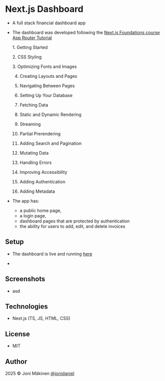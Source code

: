 # Next.js Dashboard

- A full stack financial dashboard app

- The dashboard was developed following the [Next.js Foundations course App Router Tutorial](https://nextjs.org/learn/dashboard-app)

  <!-- - Tutorial Chapters: -->

  1\. Getting Started

  2\. CSS Styling

  3\. Optimizing Fonts and Images

  4. Creating Layouts and Pages

  5. Navigating Between Pages
  6. Setting Up Your Database
  7. Fetching Data
  8. Static and Dynamic Rendering
  9. Streaming
  10. Partial Prerendering
  11. Adding Search and Pagination
  12. Mutating Data
  13. Handling Errors
  14. Improving Accessibility
  15. Adding Authentication
  16. Adding Metadata

- The app has:
  - a public home page,
  - a login page,
  - dashboard pages that are protected by authentication
  - the ability for users to add, edit, and delete invoices

## Setup

- The dashboard is live and running [here](https://nextjs-dashboard-azure-gamma-85.vercel.app)

-

## Screenshots

- asd

## Technologies

- Next.js (TS, JS, HTML, CSS)

## License

- MIT

## Author

2025 © Joni Mäkinen [@jonidaniel](https://github.com/jonidaniel)
